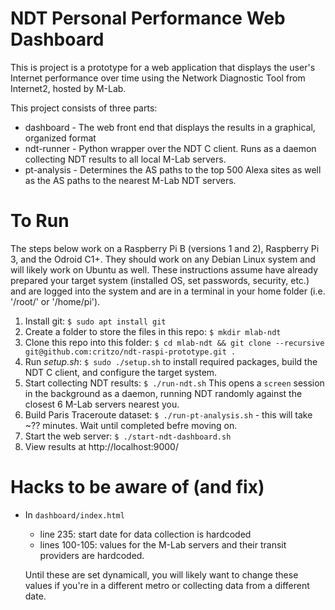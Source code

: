 # NDT Personal Performance Web Dashboard

This is project is a prototype for a web application that displays the user's Internet performance over time using the Network Diagnostic Tool from Internet2, hosted by M-Lab.

This project consists of three parts:

* dashboard - The web front end that displays the results in a graphical, organized format
* ndt-runner - Python wrapper over the NDT C client. Runs as a daemon collecting NDT results to all local M-Lab servers.
* pt-analysis - Determines the AS paths to the top 500 Alexa sites as well as the AS paths to the nearest M-Lab NDT servers.

# To Run

The steps below work on a Raspberry Pi B (versions 1 and 2), Raspberry Pi 3, and the Odroid C1+. They should work on any Debian Linux system and will likely work on Ubuntu as well. These instructions assume have already prepared your target system (installed OS, set passwords, security, etc.) and are logged into the system and are in a terminal in your home folder (i.e. '/root/' or '/home/pi').

1. Install git: `$ sudo apt install git`
1. Create a folder to store the files in this repo: `$ mkdir mlab-ndt`
1. Clone this repo into this folder: `$ cd mlab-ndt && git clone --recursive git@github.com:critzo/ndt-raspi-prototype.git .`
1. Run _setup.sh_: `$ sudo ./setup.sh` to install required packages, build the NDT C client, and configure the target system.
1. Start collecting NDT results: `$ ./run-ndt.sh` This opens a `screen` session in the background as a daemon, running NDT randomly against the closest 6 M-Lab servers nearest you.
1. Build Paris Traceroute dataset: `$ ./run-pt-analysis.sh` - this will take ~?? minutes. Wait until completed befre moving on.
1. Start the web server: `$ ./start-ndt-dashboard.sh`
1. View results at http://localhost:9000/

# Hacks to be aware of (and fix)

* In `dashboard/index.html` 
  * line 235: start date for data collection is hardcoded
  * lines 100-105: values for the M-Lab servers and their transit providers are hardcoded. 

  Until these are set dynamicall, you will likely want to change these values if you're in a different metro or collecting data from a different date.
